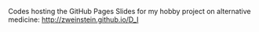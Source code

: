 Codes hosting the GitHub Pages Slides for my hobby project on alternative medicine: http://zweinstein.github.io/D_I
